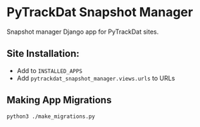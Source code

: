 # PyTrackDat Snapshot Manager
Snapshot manager Django app for PyTrackDat sites.

## Site Installation:

* Add to `INSTALLED_APPS`
* Add `pytrackdat_snapshot_manager.views.urls` to URLs


## Making App Migrations

```
python3 ./make_migrations.py
```
